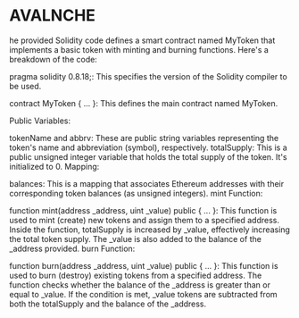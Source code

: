 # AVALNCHE
he provided Solidity code defines a smart contract named MyToken that implements a basic token with minting and burning functions. Here's a breakdown of the code:

pragma solidity 0.8.18;: This specifies the version of the Solidity compiler to be used.

contract MyToken { ... }: This defines the main contract named MyToken.

Public Variables:

tokenName and abbrv: These are public string variables representing the token's name and abbreviation (symbol), respectively.
totalSupply: This is a public unsigned integer variable that holds the total supply of the token. It's initialized to 0.
Mapping:

balances: This is a mapping that associates Ethereum addresses with their corresponding token balances (as unsigned integers).
mint Function:

function mint(address _address, uint _value) public { ... }: This function is used to mint (create) new tokens and assign them to a specified address.
Inside the function, totalSupply is increased by _value, effectively increasing the total token supply.
The _value is also added to the balance of the _address provided.
burn Function:

function burn(address _address, uint _value) public { ... }: This function is used to burn (destroy) existing tokens from a specified address.
The function checks whether the balance of the _address is greater than or equal to _value.
If the condition is met, _value tokens are subtracted from both the totalSupply and the balance of the _address.
